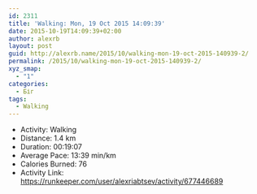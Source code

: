 ```yaml
---
id: 2311
title: 'Walking: Mon, 19 Oct 2015 14:09:39'
date: 2015-10-19T14:09:39+02:00
author: alexrb
layout: post
guid: http://alexrb.name/2015/10/walking-mon-19-oct-2015-140939-2/
permalink: /2015/10/walking-mon-19-oct-2015-140939-2/
xyz_smap:
  - "1"
categories:
  - Біг
tags:
  - Walking
---
```

<ul class="rk-list">
  <li class="rk-activity">
    Activity: Walking
  </li>
  <li class="rk-distance">
    Distance: 1.4 km
  </li>
  <li class="rk-duration">
    Duration: 00:19:07
  </li>
  <li class="rk-avg-pace">
    Average Pace: 13:39 min/km
  </li>
  <li class="rk-calories">
    Calories Burned: 76
  </li>
  <li class="rk-activity-link">
    Activity Link: <a href="https://runkeeper.com/user/alexriabtsev/activity/677446689">https://runkeeper.com/user/alexriabtsev/activity/677446689</a>
  </li>
</ul>